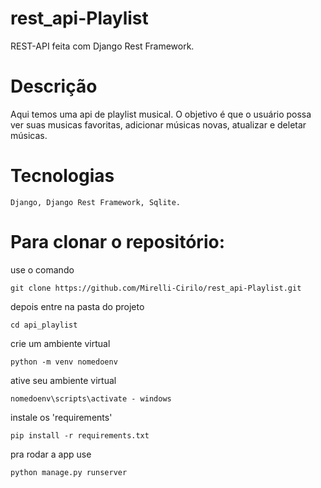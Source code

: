 # rest_api-Playlist
REST-API feita com Django Rest Framework.

# Descrição

Aqui temos uma api de playlist musical. O objetivo é que o usuário possa ver suas musicas favoritas, adicionar músicas novas, atualizar e deletar músicas.

# Tecnologias

``` Django, Django Rest Framework, Sqlite. ```

# Para clonar o repositório:

use o comando 

```git clone https://github.com/Mirelli-Cirilo/rest_api-Playlist.git```

depois entre na pasta do projeto 

```cd api_playlist```

crie um ambiente virtual

```python -m venv nomedoenv```

ative seu ambiente virtual 

```nomedoenv\scripts\activate - windows```

instale os 'requirements' 

```pip install -r requirements.txt```

pra rodar a app use 

```python manage.py runserver```

